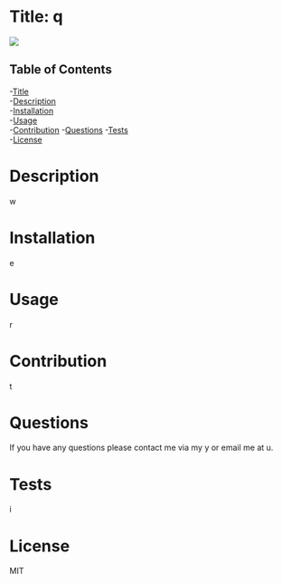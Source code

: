 # Title: q
<img src="https://img.shields.io/badge/License-MIT-yellow.svg">

## Table of Contents

-[Title](#title)  
-[Description](#description)  
-[Installation](#installation)  
-[Usage](#usage)  
-[Contribution](#contribution)
-[Questions](#questions)
-[Tests](#tests)    
-[License](#license)



# Description 
w

# Installation 
e

# Usage 
r

# Contribution
t

# Questions
If you have any questions please contact me via my y or email me at u.

# Tests
i

# License
MIT